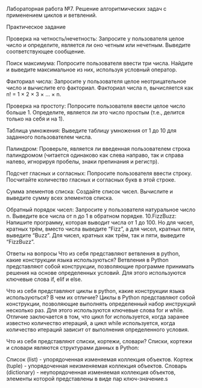 Лабораторная работа №7. Решение алгоритмических задач с применением циклов и ветвлений.

Практическое задание

Проверка на четность/нечетность: Запросите у пользователя целое число и определите, является ли оно четным или нечетным. Выведите соответствующее сообщение.

Поиск максимума: Попросите пользователя ввести три числа. Найдите и выведите максимальное из них, используя условный оператор.

Факториал числа: Запросите у пользователя целое неотрицательное число и вычислите его факториал. Факториал числа n, вычисляется как n! = 1 × 2 × 3 × … × n.

Проверка на простоту: Попросите пользователя ввести целое число больше 1. Определите, является ли это число простым (т.е., делится только на себя и на 1).

Таблица умножения: Выведите таблицу умножения от 1 до 10 для заданного пользователем числа.

Палиндром: Проверьте, является ли введенная пользователем строка палиндромом (читается одинаково как слева направо, так и справа налево, игнорируя пробелы, знаки препинания и регистр).

Подсчет гласных и согласных: Попросите пользователя ввести строку. Посчитайте количество гласных и согласных букв в этой строке.

Сумма элементов списка: Создайте список чисел. Вычислите и выведите сумму всех элементов списка.

Обратный порядок чисел: Запросите у пользователя натуральное число n. Выведите все числа от n до 1 в обратном порядке. 10.FizzBuzz: Напишите программу, которая выводит числа от 1 до 100. Но для чисел, кратных трём, вместо числа выведите “Fizz”, а для чисел, кратных пяти, выведите “Buzz”. Для чисел, кратных как трём, так и пяти, выведите “FizzBuzz”.

Ответы на вопросы
Что из себя представляют ветвления в python, какие конструкции языка используються?
Ветвления в Python представляют собой конструкции, позволяющие программе принимать решения на основе определенных условий. Для этого используются ключевые слова if, elif и else.

Что из себя представляют циклы в python, какие конструкции языка используються? В чем их отличие?
Циклы в Python представляют собой конструкции, позволяющие выполнять определенный набор инструкций несколько раз. Для этого используются ключевые слова for и while. Отличие заключается в том, что цикл for используется, когда заранее известно количество итераций, а цикл while используется, когда количество итераций зависит от выполнения определенного условия.

Что из себя представляют списки, кортежи, словари?
Списки, кортежи и словари являются структурами данных в Python:

Список (list) - упорядоченная изменяемая коллекция объектов.
Кортеж (tuple) - упорядоченная неизменяемая коллекция объектов.
Словарь (dictionary) - неупорядоченная изменяемая коллекция объектов, элементы которой представлены в виде пар ключ-значение.s